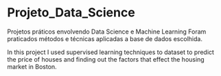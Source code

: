# Projeto_Data_Science
Projetos práticos envolvendo Data Science e Machine Learning
Foram praticados métodos e técnicas aplicadas a base de dados escolhida.

In this project I used supervised learning techniques to dataset to predict the price of houses and finding out the factors that effect the housing market in Boston.


